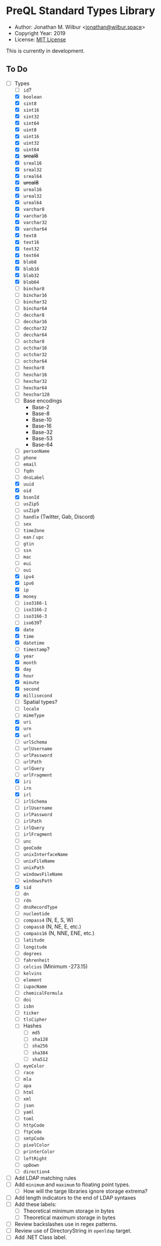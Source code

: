# PreQL Standard Types Library

* Author: Jonathan M. Wilbur <[jonathan@wilbur.space](mailto:jonathan@wilbur.space)>
* Copyright Year: 2019
* License: [MIT License](https://mit-license.org/)

This is currently in development.

## To Do

- [ ] Types
  - [ ] `id`?
  - [x] `boolean`
  - [x] `sint8`
  - [x] `sint16`
  - [x] `sint32`
  - [x] `sint64`
  - [x] `uint8`
  - [x] `uint16`
  - [x] `uint32`
  - [x] `uint64`
  - [x] ~~sreal8~~
  - [x] `sreal16`
  - [x] `sreal32`
  - [x] `sreal64`
  - [x] ~~ureal8~~
  - [x] `ureal16`
  - [x] `ureal32`
  - [x] `ureal64`
  - [x] `varchar8`
  - [x] `varchar16`
  - [x] `varchar32`
  - [x] `varchar64`
  - [x] `text8`
  - [x] `text16`
  - [x] `text32`
  - [x] `text64`
  - [x] `blob8`
  - [x] `blob16`
  - [x] `blob32`
  - [x] `blob64`
  - [ ] `binchar8`
  - [ ] `binchar16`
  - [ ] `binchar32`
  - [ ] `binchar64`
  - [ ] `decchar8`
  - [ ] `decchar16`
  - [ ] `decchar32`
  - [ ] `decchar64`
  - [ ] `octchar8`
  - [ ] `octchar16`
  - [ ] `octchar32`
  - [ ] `octchar64`
  - [ ] `hexchar8`
  - [ ] `hexchar16`
  - [ ] `hexchar32`
  - [ ] `hexchar64`
  - [ ] `hexchar128`
  - [ ] Base encodings
    - Base-2
    - Base-8
    - Base-10
    - Base-16
    - Base-32
    - Base-53
    - Base-64
  - [ ] `personName`
  - [ ] `phone`
  - [ ] `email`
  - [ ] `fqdn`
  - [ ] `dnsLabel`
  - [x] `uuid`
  - [x] `oid`
  - [x] `bsonId`
  - [ ] `usZip5`
  - [ ] `usZip9`
  - [ ] `handle` (Twitter, Gab, Discord)
  - [ ] `sex`
  - [ ] `timeZone`
  - [ ] `ean` / `upc`
  - [ ] `gtin`
  - [ ] `ssn`
  - [ ] `mac`
  - [ ] `eui`
  - [ ] `oui`
  - [x] `ipv4`
  - [x] `ipv6`
  - [x] `ip`
  - [x] `money`
  - [ ] `iso3166-1`
  - [ ] `iso3166-2`
  - [ ] `iso3166-3`
  - [ ] `iso639`?
  - [x] `date`
  - [x] `time`
  - [x] `datetime`
  - [ ] `timestamp`?
  - [x] `year`
  - [x] `month`
  - [x] `day`
  - [x] `hour`
  - [x] `minute`
  - [x] `second`
  - [x] `millisecond`
  - [ ] Spatial types?
  - [ ] `locale`
  - [ ] `mimeType`
  - [x] `uri`
  - [x] `urn`
  - [x] `url`
  - [ ] `urlSchema`
  - [ ] `urlUsername`
  - [ ] `urlPassword`
  - [ ] `urlPath`
  - [ ] `urlQuery`
  - [ ] `urlFragment`
  - [x] `iri`
  - [ ] `irn`
  - [x] `irl`
  - [ ] `irlSchema`
  - [ ] `irlUsername`
  - [ ] `irlPassword`
  - [ ] `irlPath`
  - [ ] `irlQuery`
  - [ ] `irlFragment`
  - [ ] `unc`
  - [ ] `geoCode`
  - [ ] `unixInterfaceName`
  - [ ] `unixFileName`
  - [ ] `unixPath`
  - [ ] `windowsFileName`
  - [ ] `windowsPath`
  - [x] `sid`
  - [ ] `dn`
  - [ ] `rdn`
  - [ ] `dnsRecordType`
  - [ ] `nucleotide`
  - [ ] `compass4` (N, E, S, W)
  - [ ] `compass8` (N, NE, E, etc.)
  - [ ] `compass16` (N, NNE, ENE, etc.)
  - [ ] `latitude`
  - [ ] `longitude`
  - [ ] `degrees`
  - [ ] `fahrenheit`
  - [ ] `celcius` (Minimum -273.15)
  - [ ] `kelvins`
  - [ ] `element`
  - [ ] `iupacName`
  - [ ] `chemicalFormula`
  - [ ] `doi`
  - [ ] `isbn`
  - [ ] `ticker`
  - [ ] `tlsCipher`
  - [ ] Hashes
    - [ ] `md5`
    - [ ] `sha128`
    - [ ] `sha256`
    - [ ] `sha384`
    - [ ] `sha512`
  - [ ] `eyeColor`
  - [ ] `race`
  - [ ] `mla`
  - [ ] `apa`
  - [ ] `html`
  - [ ] `xml`
  - [ ] `json`
  - [ ] `yaml`
  - [ ] `toml`
  - [ ] `httpCode`
  - [ ] `ftpCode`
  - [ ] `smtpCode`
  - [ ] `pixelColor`
  - [ ] `printerColor`
  - [ ] `leftRight`
  - [ ] `upDown`
  - [ ] `direction4`
- [ ] Add LDAP matching rules
- [ ] Add `minimum` and `maximum` to floating point types.
  - [ ] How will the targe libraries ignore storage extrema?
- [ ] Add length indicators to the end of LDAP syntaxes
- [ ] Add these labels:
  - [ ] Theoretical minimum storage in bytes
  - [ ] Theoretical maximum storage in bytes
- [ ] Review backslashes use in regex patterns.
- [ ] Review use of DirectoryString in `openldap` target.
- [ ] Add .NET Class label.